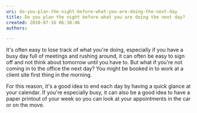 ```yaml
---
uri: do-you-plan-the-night-before-what-you-are-doing-the-next-day
title: Do you plan the night before what you are doing the next day?
created: 2010-07-16 06:38:46
authors:

---
```





<span class='intro'> It's often easy to lose track of what you're doing, especially if you have a busy day full of meetings and rushing around, it can often be easy to sign off and not think about tomorrow until you have to. But what if you're not coming in to the office the next day? You might be booked in to work at a client site first thing in the morning.
 </span>

For this reason, it's a good idea to end each day by having a quick glance at your calendar. If you're especially busy, it can also be a good idea to have a paper printout of your week so you can look at your appointments in the car or on the move.



